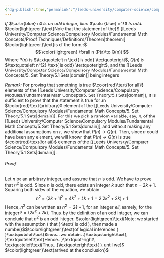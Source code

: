 ```yaml
---
{"dg-publish":true,"permalink":"/leeds-university/computer-science/compulsory-modules/fundamental-math-concepts/proof-techniques/theorems/theorem-4-2/","tags":["Theorem"]}
---
```


*If* $\color{blue} n$ *is an odd integer, then* $\color{blue} n^2$ *is odd.*
$\color{lightgreen}\text{Note that the statement of the}$ [[Leeds University/Computer Science/Compulsory Modules/Fundamental Math Concepts/Proof Techniques/Definitions/Theorem\|theorem]] $\color{lightgreen}\text{is of the form}:$
$$
\color{lightgreen} \forall n (P(n)\to Q(n))
$$
Where $P(n)$ is $\textquoteleft n \text{ is odd} \textquoteright$, $Q(n)$ is $\textquoteleft n^{2} \text{ is odd} \textquoteright$, and the [[Leeds University/Computer Science/Compulsory Modules/Fundamental Math Concepts/5. Set Theory/5.1 Sets\|domain]] being integers

*Remark:* For proving that something is true $\color{red}\text{for all}$ elements of the [[Leeds University/Computer Science/Compulsory Modules/Fundamental Math Concepts/5. Set Theory/5.1 Sets\|domain]], it is sufficient to prove that the statement is true for an $\color{red}\text{arbitrary}$ element of the [[Leeds University/Computer Science/Compulsory Modules/Fundamental Math Concepts/5. Set Theory/5.1 Sets\|domain]].
For this we pick a random variable, say, $n$, of the [[Leeds University/Computer Science/Compulsory Modules/Fundamental Math Concepts/5. Set Theory/5.1 Sets\|domain]], and without making any additional assumptions on $n$, we show that $P(n) \to Q(n)$.
Then, since $n$ could have been any element, we will known that $P(n) \to Q(n)$ is true $\color{red}\text{for all}$ elements of the [[Leeds University/Computer Science/Compulsory Modules/Fundamental Math Concepts/5. Set Theory/5.1 Sets\|domain]].
###### Proof
Let $n$ be an arbitrary integer, and assume that $n$ is odd. We have to prove that $n^{2}$ is odd.
Since $n$ is odd, there exists an integer $k$ such that $n = 2k + 1$. Squaring both sides of the equation, we obtain
$$
n^{2}=(2k+1)^{2}=4k^{2}+4k+1=2(2k^{2}+2k)+1
$$
Hence, $n^{2}$ can be written as $n^{2}=2\ell + 1$, for an integer $ell$, namely, for the integer $\ell = (2k^{2}+2k)$. Thus, by the definition of an odd integer, we can conclude that $n^{2}$ is an odd integer.
$\color{lightgreen}\text{Note: we started with the assumption ( that }n\text{ is odd ), then made a number}$$\color{lightgreen}\text{of logical inferences ( }\textquoteleft\text{Since... we obtain...}\textquoteright\text{, }\textquoteleft\text{Hence...}\textquoteright\ \textquoteleft\text{Thus...}\textquoteright\text{ ), until we}$
$\color{lightgreen}\text{arrived at the conclusion}$
